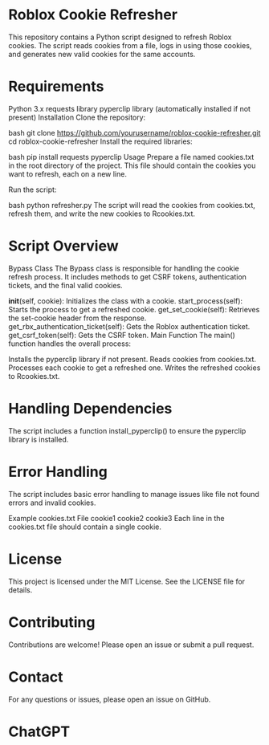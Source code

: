 # Roblox Cookie Refresher
This repository contains a Python script designed to refresh Roblox cookies. The script reads cookies from a file, logs in using those cookies, and generates new valid cookies for the same accounts.

# Requirements
Python 3.x
requests library
pyperclip library (automatically installed if not present)
Installation
Clone the repository:

bash
git clone https://github.com/yourusername/roblox-cookie-refresher.git
cd roblox-cookie-refresher
Install the required libraries:

bash
pip install requests pyperclip
Usage
Prepare a file named cookies.txt in the root directory of the project. This file should contain the cookies you want to refresh, each on a new line.

Run the script:

bash
python refresher.py
The script will read the cookies from cookies.txt, refresh them, and write the new cookies to Rcookies.txt.

# Script Overview
Bypass Class
The Bypass class is responsible for handling the cookie refresh process. It includes methods to get CSRF tokens, authentication tickets, and the final valid cookies.

__init__(self, cookie): Initializes the class with a cookie.
start_process(self): Starts the process to get a refreshed cookie.
get_set_cookie(self): Retrieves the set-cookie header from the response.
get_rbx_authentication_ticket(self): Gets the Roblox authentication ticket.
get_csrf_token(self): Gets the CSRF token.
Main Function
The main() function handles the overall process:

Installs the pyperclip library if not present.
Reads cookies from cookies.txt.
Processes each cookie to get a refreshed one.
Writes the refreshed cookies to Rcookies.txt.

# Handling Dependencies
The script includes a function install_pyperclip() to ensure the pyperclip library is installed.

# Error Handling
The script includes basic error handling to manage issues like file not found errors and invalid cookies.

Example cookies.txt File
cookie1
cookie2
cookie3
Each line in the cookies.txt file should contain a single cookie.

# License
This project is licensed under the MIT License. See the LICENSE file for details.

# Contributing
Contributions are welcome! Please open an issue or submit a pull request.

# Contact
For any questions or issues, please open an issue on GitHub.

# ChatGPT
